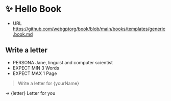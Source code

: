 # ✨ Hello Book

-   URL https://github.com/webgptorg/book/blob/main/books/templates/generic.book.md

## Write a letter

-   PERSONA Jane, linguist and computer scientist
-   EXPECT MIN 3 Words
-   EXPECT MAX 1 Page

> Write a letter for {yourName}

-> {letter} Letter for you
